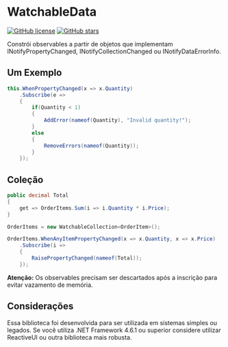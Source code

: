 # WatchableData
[![GitHub license](https://img.shields.io/github/license/incognito201/WatchableData)](https://github.com/incognito201/WatchableData/blob/master/LICENSE)
[![GitHub stars](https://img.shields.io/github/stars/incognito201/WatchableData)](https://github.com/incognito201/WatchableData/stargazers)

Constrói observables a partir de objetos que implementam INotifyPropertyChanged, INotifyCollectionChanged ou INotifyDataErrorInfo.

## Um Exemplo
```cs
this.WhenPropertyChanged(x => x.Quantity)
    .Subscribe(e =>
    {
        if(Quantity < 1)
        {
            AddError(nameof(Quantity), "Invalid quantity!");
        }
        else
        {
            RemoveErrors(nameof(Quantity));
        }
    });
```

## Coleção
```cs
public decimal Total
{
    get => OrderItems.Sum(i => i.Quantity * i.Price);
}
```
```cs
OrderItems = new WatchableCollection<OrderItem>();

OrderItems.WhenAnyItemPropertyChanged(x => x.Quantity, x => x.Price)
    .Subscribe(i =>
    {
        RaisePropertyChanged(nameof(Total));
    });
```

**Atenção:** Os observables precisam ser descartados após a inscrição para evitar vazamento de memória.

## Considerações
Essa biblioteca foi desenvolvida para ser utilizada em sistemas simples ou legados. Se você utiliza .NET Framework 4.6.1 ou superior considere utilizar ReactiveUI ou outra biblioteca mais robusta.

